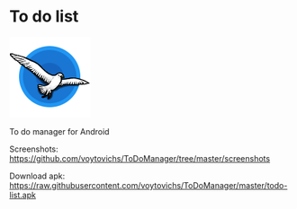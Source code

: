# To do list
![](https://github.com/voytovichs/ToDoManager/blob/master/app/src/main/res/mipmap-xxhdpi/ic_launcher.png)

To do manager for Android
 
 Screenshots: https://github.com/voytovichs/ToDoManager/tree/master/screenshots
 
 Download apk: https://raw.githubusercontent.com/voytovichs/ToDoManager/master/todo-list.apk
 
 

